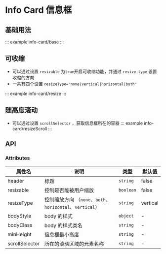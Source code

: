 <!--
 * @Description: 信息框
 * @Date: 2024-06-28 17:36:26
 * @LastEditTime: 2024-07-26 16:29:01
-->

# Info Card 信息框

## 基础用法

::: example
info-card/base
:::

## 可收缩

- 可以通过设置 `resizable` 为`true`开启可收缩功能，并通过 `resize-type` 设置收缩的方向
- 一共有四个设置 `resizeType="none|vertical|horizontal|both"`

::: example
info-card/resize
:::

## 随高度滚动
- 可以通过设置 `scrollSelector` ，获取信息框所在的容器
  ::: example
  info-card/resizeScroll
  :::

## API

### Attributes

<div class="doc-table column4">

| 属性名         | 说明                                                      | 类型      | 默认值   |
| -------------- | --------------------------------------------------------- | --------- | -------- |
| header         | 标题                                                      | `string`  | false    |
| resizable      | 控制是否能被用户缩放                                      | `boolean` | false    |
| resizeType     | 控制缩放方向 （`none`、`both`、`horizontal`、`vertical`） | `string`  | vertical |
| bodyStyle      | body 的样式                                               | `object`  | -        |
| bodyClass      | body 的样式类名                                           | `string`  | -        |
| minHeight      | 信息框最小高度                                            | `string`  | -        |
| scrollSelector | 所在的滚动区域的元素名称                                  | `string`  | -        |

</div>
